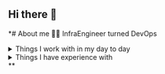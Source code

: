 ## Hi there 👋

*#  About me
🧑‍💻 InfraEngineer turned DevOps<br/>


<!-- 🛠️ Love building stuff (mostly Lego)<br/>
🎧 Love riding my bike and listening to audiobooks<br/> -->


<details>
  <summary>Things I work with in my day to day</summary>

  ![Kubernetes](https://img.shields.io/badge/Kubernetes-326CE5?&logo=kubernetes&logoColor=white)&nbsp;
  ![Helm](https://img.shields.io/badge/Helm-0F1689?logo=helm)&nbsp;
  ![Terraform]https://img.shields.io/badge/Terraform-007ACC?logo=terraform&logoColor=white&color=nbsp
  ![Linux](https://img.shields.io/badge/Linux-FCC624?&logo=linux&logoColor=black)&nbsp;
  ![Grafana](https://img.shields.io/badge/Grafana-F46800?&logo=grafana&logoColor=white)&nbsp;
  ![Prometheus](https://img.shields.io/badge/Prometheus-E6522C?&logo=Prometheus&logoColor=white)&nbsp;
  ![Docker](https://img.shields.io/badge/Docker-0db7ed?&logo=docker&logoColor=white)&nbsp;
  ![ArgoCD](https://img.shields.io/badge/Argo-EF7B4D?logo=argo&logoColor=white)&nbsp;

</details>

<details>
  <summary>Things I have experience with</summary><br/>

  Languages I use<br />
  ![Python](https://img.shields.io/badge/Python-blue?logo=Python&logoColor=blue&labelColor=white&color=darkblue)&nbsp;
  ![Go](https://img.shields.io/badge/Go-turc?logo=Go&logoColor=darkturquoise&labelColor=white&color=darkturquoise%20)&nbsp;
  ![Groovy](https://img.shields.io/badge/Groovy-blue?logo=groovy&logoColor=navy&labelColor=white&color=navy)&nbsp;

   Operating systems I'm familiar with<br/>
  ![macOS](https://img.shields.io/badge/macOS-000000?&logo=macos&logoColor=F0F0F0)&nbsp;
  ![Windows](https://img.shields.io/badge/Windows-003399?&logo=windowsxp&logoColor=white)&nbsp;
  ![Linux](https://img.shields.io/badge/Linux-FCC624?&logo=linux&logoColor=black)&nbsp;
  ![Alpine Linux](https://img.shields.io/badge/Alpine_Linux-0D597F?&logo=alpine-linux&logoColor=white)&nbsp;
  ![Debian](https://img.shields.io/badge/Debian-D70A53?&logo=debian&logoColor=white)&nbsp;
  ![Ubuntu](https://img.shields.io/badge/Ubuntu-E95420?&logo=ubuntu&logoColor=white)&nbsp;

  Software<br />
  ![Lightroom Classic](https://img.shields.io/badge/Lightroom%20Classic-31A8FF?&logo=Adobe%20Lightroom%20Classic&logoColor=white)&nbsp;
  ![Inkscape](https://img.shields.io/badge/Inkscape-e0e0e0?&logo=inkscape&logoColor=080A13)&nbsp;
  ![Visual Studio Code](https://img.shields.io/badge/Visual%20Studio%20Code-0078d7?&logo=visual-studio-code&logoColor=white)&nbsp;
  ![Arduino](https://img.shields.io/badge/-Arduino-00979D?&logo=Arduino&logoColor=white)&nbsp;
  ![Notion](https://img.shields.io/badge/Notion-000000?&logo=notion&logoColor=white)&nbsp;

 
</details>
**

